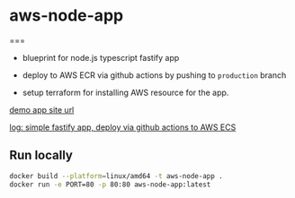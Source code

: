 # aws-node-app

===

- blueprint for node.js typescript fastify app
- deploy to AWS ECR via github actions by pushing to `production` branch

- setup terraform for installing AWS resource for the app.

[demo app site url](http://aws-node-app-load-balancer-384112307.eu-north-1.elb.amazonaws.com/)

[log: simple fastify app, deploy via github actions to AWS ECS](https://github.com/otmjka/log-content/blob/main/simple%20fastify%20app%2C%20deploy%20via%20github%20actions%20to%20AWS%20ECS.md)

## Run locally

```bash
docker build --platform=linux/amd64 -t aws-node-app .
docker run -e PORT=80 -p 80:80 aws-node-app:latest
```
